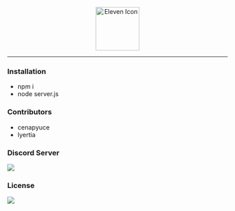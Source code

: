 <p align="center">
  <a href="https://eleven.js.org" target="_blank">
    <img width="100" src="https://raw.githubusercontent.com/elevenvac/elevenvac/master/011nobgLebensraum.png" alt="Eleven Icon">
  </a>
</p>

---

### Installation
- npm i
- node server.js

### Contributors
- cenapyuce
- lyertia

### Discord Server
<a href="https://discord.gg/uhwjhWryND">
  <img src="http://invidget.switchblade.xyz/uhwjhWryND"/>
</a>

### License
<a href="https://creativecommons.org/licenses/by-nc-sa/4.0/" title="BYNCSA40">
  <img src="https://licensebuttons.net/l/by-nc-sa/4.0/88x31.png">
</a>
